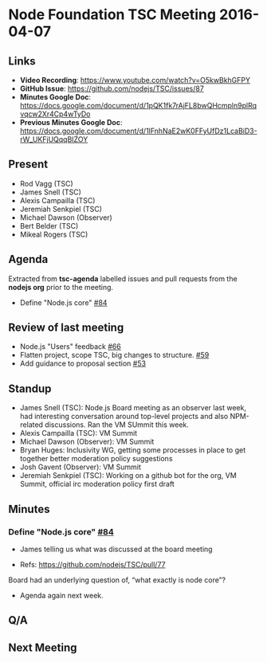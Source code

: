 # Node Foundation TSC Meeting 2016-04-07

## Links

* **Video Recording**: <https://www.youtube.com/watch?v=O5kwBkhGFPY>
* **GitHub Issue**: <https://github.com/nodejs/TSC/issues/87>
* **Minutes Google Doc**: <https://docs.google.com/document/d/1pQK1fk7rAjFL8bwQHcmpln9plRqvqcw2Xr4Cp4wTyDo>
* **Previous Minutes Google Doc**: <https://docs.google.com/document/d/1lFnhNaE2wK0FFyUfDz1LcaBiD3-rW_UKFjUQqqBIZOY>

## Present

* Rod Vagg (TSC)
* James Snell (TSC)
* Alexis Campailla (TSC)
* Jeremiah Senkpiel (TSC)
* Michael Dawson (Observer)
* Bert Belder (TSC)
* Mikeal Rogers (TSC)

## Agenda

Extracted from **tsc-agenda** labelled issues and pull requests from the **nodejs org** prior to the meeting.

* Define "Node.js core" [#84](https://github.com/nodejs/TSC/issues/84)

## Review of last meeting

* Node.js "Users" feedback [#66](https://github.com/nodejs/TSC/issues/66)
* Flatten project, scope TSC, big changes to structure. [#59](https://github.com/nodejs/TSC/pull/59)
* Add guidance to proposal section [#53](https://github.com/nodejs/TSC/pull/53)

## Standup

* James Snell (TSC): Node.js Board meeting as an observer last week, had interesting conversation around top-level projects and also NPM-related discussions. Ran the VM SUmmit this week.
* Alexis Campailla (TSC): VM Summit
* Michael Dawson (Observer): VM Summit
* Bryan Huges: Inclusivity WG, getting some processes in place to get together better moderation policy suggestions
* Josh Gavent (Observer): VM Summit
* Jeremiah Senkpiel (TSC): Working on a github bot for the org, VM Summit, official irc moderation policy first draft

## Minutes

### Define "Node.js core" [#84](https://github.com/nodejs/TSC/issues/84)

* James telling us what was discussed at the board meeting

* Refs: <https://github.com/nodejs/TSC/pull/77>

Board had an underlying question of, “what exactly is node core”?

* Agenda again next week.

## Q/A

## Next Meeting
